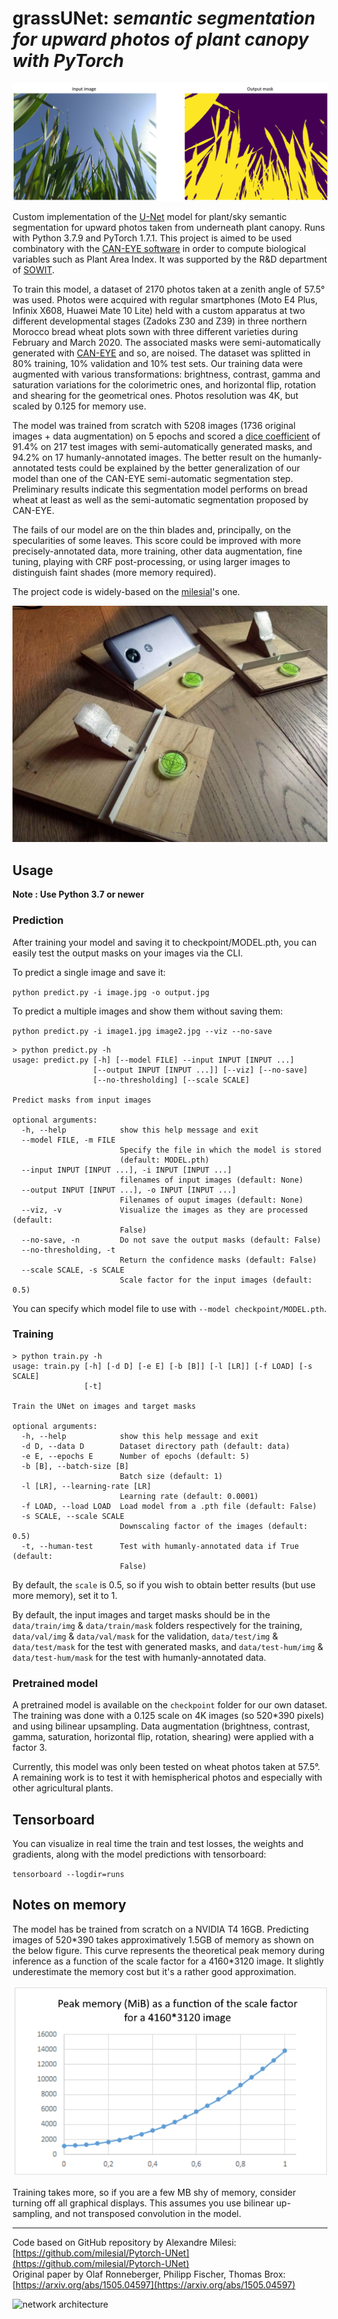 # grassUNet: *semantic segmentation for upward photos of plant canopy with PyTorch*

![](result.png "input and output for a random image in the test dataset")

Custom implementation of the [U-Net](https://arxiv.org/abs/1505.04597) model for plant/sky semantic segmentation for upward photos taken from underneath plant canopy. Runs with Python 3.7.9 and PyTorch 1.7.1. This project is aimed to be used combinatory with the [CAN-EYE software](https://www6.paca.inrae.fr/can-eye) in order to compute biological variables such as Plant Area Index. It was supported by the R&D department of [SOWIT](https://www.sowit.fr/).

To train this model, a dataset of 2170 photos taken at a zenith angle of 57.5° was used. Photos were acquired with regular smartphones (Moto E4 Plus, Infinix X608, Huawei Mate 10 Lite) held with a custom apparatus at two different developmental stages (Zadoks Z30 and Z39) in three northern Morocco bread wheat plots sown with three different varieties during February and March 2020. The associated masks were semi-automatically generated with [CAN-EYE](https://www6.paca.inrae.fr/can-eye) and so, are noised. The dataset was splitted in 80% training, 10% validation and 10% test sets. Our training data were augmented with various transformations: brightness, contrast, gamma and saturation variations for the colorimetric ones, and horizontal flip, rotation and shearing for the geometrical ones. Photos resolution was 4K, but scaled by 0.125 for memory use.

The model was trained from scratch with 5208 images (1736 original images + data augmentation) on 5 epochs and scored a [dice coefficient](https://en.wikipedia.org/wiki/S%C3%B8rensen%E2%80%93Dice_coefficient) of 91.4% on 217 test images with semi-automatically generated masks, and 94.2% on 17 humanly-annotated images. The better result on the humanly-annotated tests could be explained by the better generalization of our model than one of the CAN-EYE semi-automatic segmentation step. Preliminary results indicate this segmentation model performs on bread wheat at least as well as the semi-automatic segmentation proposed by CAN-EYE.

The fails of our model are on the thin blades and, principally, on the specularities of some leaves. This score could be improved with more precisely-annotated data, more training, other data augmentation, fine tuning, playing with CRF post-processing, or using larger images to distinguish faint shades (more memory required). 

The project code is widely-based on the [milesial](https://github.com/milesial/Pytorch-UNet)'s one.

![](LAI57.jpg "Custom apparatus used to hold the phones at a zenith angle of 57.5° for image capture")

## Usage
**Note : Use Python 3.7 or newer**
### Prediction

After training your model and saving it to checkpoint/MODEL.pth, you can easily test the output masks on your images via the CLI.

To predict a single image and save it:

`python predict.py -i image.jpg -o output.jpg`

To predict a multiple images and show them without saving them:

`python predict.py -i image1.jpg image2.jpg --viz --no-save`

```shell script
> python predict.py -h
usage: predict.py [-h] [--model FILE] --input INPUT [INPUT ...]
                  [--output INPUT [INPUT ...]] [--viz] [--no-save]
                  [--no-thresholding] [--scale SCALE]

Predict masks from input images

optional arguments:
  -h, --help            show this help message and exit
  --model FILE, -m FILE
                        Specify the file in which the model is stored
                        (default: MODEL.pth)
  --input INPUT [INPUT ...], -i INPUT [INPUT ...]
                        filenames of input images (default: None)
  --output INPUT [INPUT ...], -o INPUT [INPUT ...]
                        Filenames of ouput images (default: None)
  --viz, -v             Visualize the images as they are processed (default:
                        False)
  --no-save, -n         Do not save the output masks (default: False)
  --no-thresholding, -t
                        Return the confidence masks (default: False)
  --scale SCALE, -s SCALE
                        Scale factor for the input images (default: 0.5)
```
You can specify which model file to use with `--model checkpoint/MODEL.pth`.

### Training

```shell script
> python train.py -h
usage: train.py [-h] [-d D] [-e E] [-b [B]] [-l [LR]] [-f LOAD] [-s SCALE]
                [-t]

Train the UNet on images and target masks

optional arguments:
  -h, --help            show this help message and exit
  -d D, --data D        Dataset directory path (default: data)
  -e E, --epochs E      Number of epochs (default: 5)
  -b [B], --batch-size [B]
                        Batch size (default: 1)
  -l [LR], --learning-rate [LR]
                        Learning rate (default: 0.0001)
  -f LOAD, --load LOAD  Load model from a .pth file (default: False)
  -s SCALE, --scale SCALE
                        Downscaling factor of the images (default: 0.5)
  -t, --human-test      Test with humanly-annotated data if True (default:
                        False)
```
By default, the `scale` is 0.5, so if you wish to obtain better results (but use more memory), set it to 1.

By default, the input images and target masks should be in the `data/train/img` & `data/train/mask` folders respectively for the training, `data/val/img` & `data/val/mask` for the validation, `data/test/img` & `data/test/mask` for the test with generated masks, and `data/test-hum/img` & `data/test-hum/mask` for the test with humanly-annotated data.

### Pretrained model
A pretrained model is available on the `checkpoint` folder for our own dataset. The training was done with a 0.125 scale on 4K images (so 520\*390 pixels) and using bilinear upsampling. Data augmentation (brightness, contrast, gamma, saturation, horizontal flip, rotation, shearing) were applied with a factor 3.

Currently, this model was only been tested on wheat photos taken at 57.5°. A remaining work is to test it with hemispherical photos and especially with other agricultural plants.

## Tensorboard
You can visualize in real time the train and test losses, the weights and gradients, along with the model predictions with tensorboard:

`tensorboard --logdir=runs`

## Notes on memory

The model has be trained from scratch on a NVIDIA T4 16GB.
Predicting images of 520\*390 takes approximatively 1.5GB of memory as shown on the below figure. This curve represents the theoretical peak memory during inference as a function of the scale factor for a 4160\*3120 image. It slightly underestimate the memory cost but it's a rather good approximation.

![](inference_memory.png "Theoretical peak memory during inference")

Training takes more, so if you are a few MB shy of memory, consider turning off all graphical displays.
This assumes you use bilinear up-sampling, and not transposed convolution in the model.

---

Code based on GitHub repository by Alexandre Milesi: [https://github.com/milesial/Pytorch-UNet](https://github.com/milesial/Pytorch-UNet) \
Original paper by Olaf Ronneberger, Philipp Fischer, Thomas Brox: [https://arxiv.org/abs/1505.04597](https://arxiv.org/abs/1505.04597)

![network architecture](https://i.imgur.com/jeDVpqF.png)